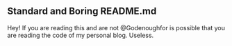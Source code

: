 ## Standard and Boring README.md

Hey! If you are reading this and are not @Godenoughfor is possible that you are reading the code of my personal blog. Useless.
